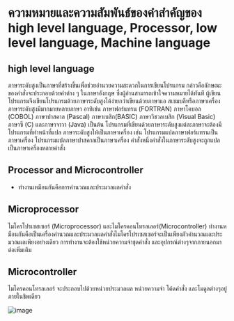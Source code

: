 # ความหมายและความสัมพันธ์ของคำสำคัญของ high level language, Processor, low level language, Machine language

## high level language

ภาษาระดับสูงเป็นภาษาที่สร้างขึ้นเพื่อช่วยอำนวยความสะดวกในการเขียนโปรแกรม กล่าวคือลักษณะของคำสั่งจะประกอบด้วยคำต่าง ๆ ในภาษาอังกฤษ ซึ่งผู้อ่านสามารถเข้าใจความหมายได้ทันที ผู้เขียนโปรแกรมจึงเขียนโปรแกรมด้วยภาษาระดับสูงได้ง่ายกว่าเขียนด้วยภาษาแอ สเซมบลีหรือภาษาเครื่อง ภาษาระดับสูงมีมากมายหลายภาษา อาทิเช่น ภาษาฟอร์แทรน (FORTRAN) ภาษาโคบอล (COBOL) ภาษาปาสคาล (Pascal) ภาษาเบสิก(BASIC) ภาษาวิชวลเบสิก (Visual Basic) ภาษาซี (C) และภาษาจาวา (Java) เป็นต้น โปรแกรมที่เขียนด้วยภาษาระดับสูงแต่ละภาษาจะต้องมีโปรแกรมที่ทำหน้าที่แปล ภาษาระดับสูงให้เป็นภาษาเครื่อง เช่น โปรแกรมแปลภาษาฟอร์แทรนเป็นภาษาเครื่อง โปรแกรมแปลภาษาปาสคาลเป็นภาษาเครื่อง คำสั่งหนึ่งคำสั่งในภาษาระดับสูงจะถูกแปลเป็นภาษาเครื่องหลายคำสั่ง

## Processor and Microcontroller

- ทำงานเหมือนกันคือการคำนวณและประมวลผลคำสั่ง

## Microprocessor

ไมโครโปรเซสเซอร์ (Microprocessor) และไมโครคอนโทรลเลอร์(Microcontroller) ทำงานหมือนกันคือเป็นเครื่องคำนวณและประมวลผลคำสั่งไมโครโปรเซสเซอร์จะเป็นเพียงตัวคำนวณและประมวณผลเพียงอย่างเดียว การทำงานจะต้องใช้หน่วยความจำชุดคำสั่ง และอุปกรณ์ต่างๆจากภายนอกมาต่อเพิ่มเติม

## Microcontroller

ไมโครคอนโทรลเลอร์ จะประกอบไปด้วยหน่วยประมวลผล หน่วยความจำ โค้ดคำสั่ง และโมดูลต่างๆอยู่ภายในชิพเดียว

![image](https://user-images.githubusercontent.com/98943440/161934420-c677bc86-c9ed-4e93-b94b-499ce138c1ac.png)

